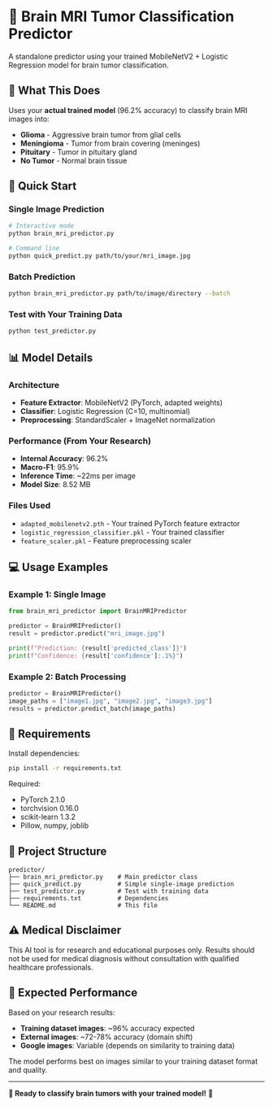 # 🧠 Brain MRI Tumor Classification Predictor

A standalone predictor using your trained MobileNetV2 + Logistic Regression model for brain tumor classification.

## 🎯 What This Does

Uses your **actual trained model** (96.2% accuracy) to classify brain MRI images into:
- **Glioma** - Aggressive brain tumor from glial cells
- **Meningioma** - Tumor from brain covering (meninges)  
- **Pituitary** - Tumor in pituitary gland
- **No Tumor** - Normal brain tissue

## 🚀 Quick Start

### Single Image Prediction
```bash
# Interactive mode
python brain_mri_predictor.py

# Command line
python quick_predict.py path/to/your/mri_image.jpg
```

### Batch Prediction
```bash
python brain_mri_predictor.py path/to/image/directory --batch
```

### Test with Your Training Data
```bash
python test_predictor.py
```

## 📊 Model Details

### Architecture
- **Feature Extractor**: MobileNetV2 (PyTorch, adapted weights)
- **Classifier**: Logistic Regression (C=10, multinomial)
- **Preprocessing**: StandardScaler + ImageNet normalization

### Performance (From Your Research)
- **Internal Accuracy**: 96.2%
- **Macro-F1**: 95.9%
- **Inference Time**: ~22ms per image
- **Model Size**: 8.52 MB

### Files Used
- `adapted_mobilenetv2.pth` - Your trained PyTorch feature extractor
- `logistic_regression_classifier.pkl` - Your trained classifier  
- `feature_scaler.pkl` - Feature preprocessing scaler

## 💻 Usage Examples

### Example 1: Single Image
```python
from brain_mri_predictor import BrainMRIPredictor

predictor = BrainMRIPredictor()
result = predictor.predict("mri_image.jpg")

print(f"Prediction: {result['predicted_class']}")
print(f"Confidence: {result['confidence']:.1%}")
```

### Example 2: Batch Processing
```python
predictor = BrainMRIPredictor()
image_paths = ["image1.jpg", "image2.jpg", "image3.jpg"]
results = predictor.predict_batch(image_paths)
```

## 🔧 Requirements

Install dependencies:
```bash
pip install -r requirements.txt
```

Required:
- PyTorch 2.1.0
- torchvision 0.16.0
- scikit-learn 1.3.2
- Pillow, numpy, joblib

## 📁 Project Structure

```
predictor/
├── brain_mri_predictor.py    # Main predictor class
├── quick_predict.py          # Simple single-image prediction
├── test_predictor.py         # Test with training data
├── requirements.txt          # Dependencies
└── README.md                 # This file
```

## ⚠️ Medical Disclaimer

This AI tool is for research and educational purposes only. Results should not be used for medical diagnosis without consultation with qualified healthcare professionals.

## 🎯 Expected Performance

Based on your research results:
- **Training dataset images**: ~96% accuracy expected
- **External images**: ~72-78% accuracy (domain shift)
- **Google images**: Variable (depends on similarity to training data)

The model performs best on images similar to your training dataset format and quality.

---

**🧠 Ready to classify brain tumors with your trained model!** 🎉

